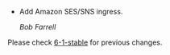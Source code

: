 *   Add Amazon SES/SNS ingress.

    *Bob Farrell*




Please check [6-1-stable](https://github.com/rails/rails/blob/6-1-stable/actionmailbox/CHANGELOG.md) for previous changes.
